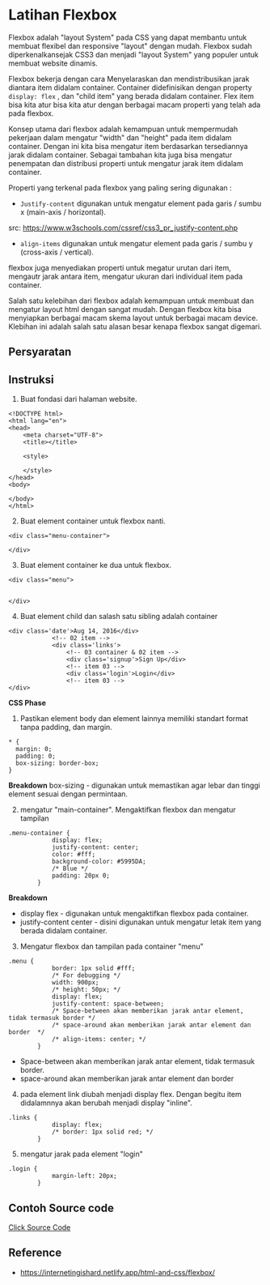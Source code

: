 # Latihan Flexbox 

Flexbox adalah "layout System" pada CSS yang dapat membantu untuk membuat flexibel dan responsive "layout" dengan mudah. Flexbox sudah diperkenalkansejak CSS3 dan menjadi "layout System" yang populer untuk membuat website dinamis. 

Flexbox bekerja dengan cara Menyelaraskan dan mendistribusikan jarak diantara item didalam container.
Container didefinisikan dengan property `display: flex`
, dan "child item" yang berada didalam container. Flex item bisa kita atur bisa kita atur dengan berbagai macam properti yang telah ada pada flexbox. 

Konsep utama dari flexbox adalah kemampuan untuk mempermudah pekerjaan dalam mengatur "width" dan "height" pada item didalam container. Dengan ini kita bisa mengatur item berdasarkan tersediannya jarak didalam container. Sebagai tambahan kita juga bisa mengatur penempatan dan distribusi properti untuk mengatur jarak item didalam container. 

Properti yang terkenal pada flexbox yang paling sering digunakan :

- `Justify-content`
digunakan untuk mengatur element pada garis / sumbu x (main-axis / horizontal).

src: https://www.w3schools.com/cssref/css3_pr_justify-content.php


- `align-items`
digunakan untuk mengatur element pada garis / sumbu y (cross-axis / vertical).

flexbox juga menyediakan properti untuk megatur urutan dari item, mengautr jarak antara item, mengatur ukuran dari individual item pada container. 

Salah satu kelebihan dari flexbox adalah kemampuan untuk membuat dan mengatur layout html dengan sangat mudah. Dengan flexbox kita bisa menyiapkan berbagai macam skema layout untuk berbagai macam device. Klebihan ini adalah salah satu alasan besar kenapa flexbox sangat digemari. 

## Persyaratan 

## Instruksi 

1. Buat fondasi dari halaman website.

```
<!DOCTYPE html>
<html lang="en">
<head>
    <meta charset="UTF-8">
    <title></title>

    <style>

    </style>
</head>
<body>
    
</body>
</html>
```

2. Buat element container untuk flexbox nanti.

```
<div class="menu-container">

</div>
```

3. Buat element container ke dua untuk flexbox. 

```
<div class="menu">


</div>
```

4. Buat element child dan salash satu sibling adalah container 

```
<div class='date'>Aug 14, 2016</div>
            <!-- 02 item -->
            <div class='links'>
                <!-- 03 container & 02 item -->
                <div class='signup'>Sign Up</div>
                <!-- item 03 -->
                <div class='login'>Login</div>
                <!-- item 03 -->
</div>
```

**CSS Phase** 

1. Pastikan element body dan element lainnya memiliki standart format tanpa padding, dan margin.

```
* {
  margin: 0;
  padding: 0;
  box-sizing: border-box;
}
```
**Breakdown**
box-sizing - digunakan untuk memastikan agar lebar dan tinggi element sesuai dengan permintaan. 

2. mengatur "main-container". Mengaktifkan flexbox dan mengatur tampilan

```
.menu-container {
            display: flex;
            justify-content: center;
            color: #fff;
            background-color: #5995DA;
            /* Blue */
            padding: 20px 0;
        }
```
**Breakdown** 
- display flex - digunakan untuk mengaktifkan flexbox pada container. 
- justify-content center - disini digunakan untuk mengatur letak item yang berada didalam container. 

3. Mengatur flexbox dan tampilan pada container "menu"

```
.menu {
            border: 1px solid #fff;
            /* For debugging */
            width: 900px;
            /* height: 50px; */
            display: flex;
            justify-content: space-between;
            /* Space-between akan memberikan jarak antar element, tidak termasuk border */
            /* space-around akan memberikan jarak antar element dan border  */
            /* align-items: center; */
        }
```

- Space-between akan memberikan jarak antar element, tidak termasuk border.
- space-around akan memberikan jarak antar element dan border

4. pada element link diubah menjadi display flex. Dengan begitu item didalamnnya akan berubah menjadi display "inline".

```
.links {
            display: flex;
            /* border: 1px solid red; */
        }
```

5. mengatur jarak pada element "login"
```
.login {
            margin-left: 20px;
        }
```




## Contoh Source code 
[Click Source Code](../code/flexbox-test/index.html)


## Reference
- https://internetingishard.netlify.app/html-and-css/flexbox/
